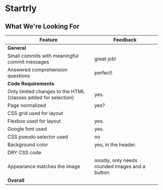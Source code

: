 # Startrly
## What We're Looking For

Feature | Feedback
--- | ---
**General** |
Small commits with meaningful commit messages |great job!
Answered comprehension questions | perfect!
**Code Requirements** |
Only limited changes to the HTML (classes added for selection) | yes.
Page normalized | yes?
CSS grid used for layout | 
Flexbox used for layout | yes.
Google font used | yes.
CSS pseudo selector used | no
Background color | yes, in the header.
DRY CSS code |
Appearance matches the image | mostly, only needs rounded images and a button.
**Overall** |
